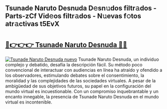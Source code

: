 ## Tsunade Naruto Desnuda D𝚎sn𝚞dos filtr𝚊dos - Parts-zCf Vid𝚎os filtr𝚊dos - N𝚞evas f𝚘tos atr𝚊ctivas t5EvX

# <h2><a href="http://mb2gv6s.tromn.icu/?c=Tsunade+Naruto+Desnuda">🔗👉👉👉 Tsunade Naruto Desnuda 🔗🔗</a></h2>

[![Tsunade Naruto Desnuda nuevo](https://i.imgur.com/pEAQMta.gif)](http://mb2gv6s.tromn.icu/?c=Tsunade+Naruto+Desnuda)
Tsunade Naruto Desnuda, un individuo complejo y debatido, desafía la descripción fácil. Su método poco convencional de interactuar con audiencias en línea ha atraído y ofendido a los observadores, estimulando debates sobre el consentimiento, la moralidad y las complejidades de las sociedades virtuales. A pesar de la ambigüedad de sus objetivos futuros, su papel en la configuración del mundo virtual es incuestionable. Con un compromiso inquebrantable y un encanto innegable, la presencia de Tsunade Naruto Desnuda en el mundo virtual es incontenible.

